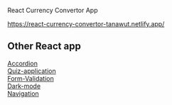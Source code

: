 React Currency Convertor App

https://react-currency-convertor-tanawut.netlify.app/

## Other React app

[Accordion](https://github.com/Josephsavesafe/React-Accordion)\
[Quiz-application](https://github.com/Josephsavesafe/React-quiz-application)\
[Form-Validation](https://github.com/Josephsavesafe/React-form-validation)\
[Dark-mode](https://github.com/Josephsavesafe/React-Dark-mode)\
[Navigation ](https://github.com/Josephsavesafe/React-quiz-application)


